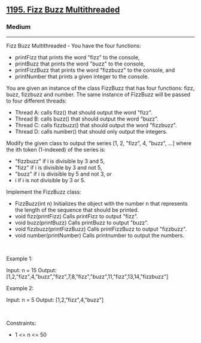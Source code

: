 <h2><a href="https://leetcode.com/problems/fizz-buzz-multithreaded/">1195. Fizz Buzz Multithreaded</a></h2><h3>Medium</h3><hr>Fizz Buzz Multithreaded - You have the four functions:

 * printFizz that prints the word "fizz" to the console,
 * printBuzz that prints the word "buzz" to the console,
 * printFizzBuzz that prints the word "fizzbuzz" to the console, and
 * printNumber that prints a given integer to the console.

You are given an instance of the class FizzBuzz that has four functions: fizz, buzz, fizzbuzz and number. The same instance of FizzBuzz will be passed to four different threads:

 * Thread A: calls fizz() that should output the word "fizz".
 * Thread B: calls buzz() that should output the word "buzz".
 * Thread C: calls fizzbuzz() that should output the word "fizzbuzz".
 * Thread D: calls number() that should only output the integers.

Modify the given class to output the series [1, 2, "fizz", 4, "buzz", ...] where the ith token (1-indexed) of the series is:

 * "fizzbuzz" if i is divisible by 3 and 5,
 * "fizz" if i is divisible by 3 and not 5,
 * "buzz" if i is divisible by 5 and not 3, or
 * i if i is not divisible by 3 or 5.

Implement the FizzBuzz class:

 * FizzBuzz(int n) Initializes the object with the number n that represents the length of the sequence that should be printed.
 * void fizz(printFizz) Calls printFizz to output "fizz".
 * void buzz(printBuzz) Calls printBuzz to output "buzz".
 * void fizzbuzz(printFizzBuzz) Calls printFizzBuzz to output "fizzbuzz".
 * void number(printNumber) Calls printnumber to output the numbers.

 

Example 1:

Input: n = 15
Output: [1,2,"fizz",4,"buzz","fizz",7,8,"fizz","buzz",11,"fizz",13,14,"fizzbuzz"]


Example 2:

Input: n = 5
Output: [1,2,"fizz",4,"buzz"]


 

Constraints:

 * 1 <= n <= 50